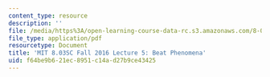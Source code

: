 ```yaml
---
content_type: resource
description: ''
file: /media/https%3A/open-learning-course-data-rc.s3.amazonaws.com/8-03sc-physics-iii-vibrations-and-waves-fall-2016/f64be9b621ec8951c14ad27b9ce43425_MIT8_03SCF16_Lec5.pdf
file_type: application/pdf
resourcetype: Document
title: 'MIT 8.03SC Fall 2016 Lecture 5: Beat Phenomena'
uid: f64be9b6-21ec-8951-c14a-d27b9ce43425
---
```

